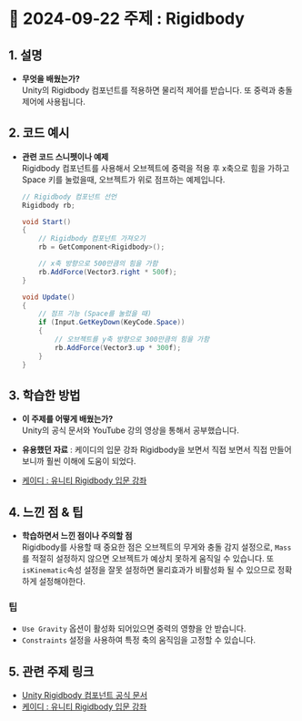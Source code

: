 # 📅 2024-09-22 주제 : Rigidbody

## 1. 설명
- **무엇을 배웠는가?**  
  Unity의 Rigidbody 컴포넌트를 적용하면 물리적 제어를 받습니다. 또 중력과 충돌 제어에 사용됩니다.

## 2. 코드 예시
- **관련 코드 스니펫이나 예제**  
  Rigidbody 컴포넌트를 사용해서 오브젝트에 중력을 적용 후 x축으로 힘을 가하고 Space 키를 눌렀을때, 오브젝트가 위로 점프하는 예제입니다.

  ```csharp
  // Rigidbody 컴포넌트 선언
  Rigidbody rb;

  void Start()
  {
      // Rigidbody 컴포넌트 가져오기
      rb = GetComponent<Rigidbody>();

      // x축 방향으로 500만큼의 힘을 가함
      rb.AddForce(Vector3.right * 500f);
  }

  void Update()
  {
      // 점프 기능 (Space를 눌렀을 때)
      if (Input.GetKeyDown(KeyCode.Space))
      {
          // 오브젝트를 y축 방향으로 300만큼의 힘을 가함
          rb.AddForce(Vector3.up * 300f);
      }
  }
## 3. 학습한 방법
- **이 주제를 어떻게 배웠는가?**  
  Unity의 공식 문서와 YouTube 강의 영상을 통해서 공부했습니다.

- **유용했던 자료** : 케이디의 입문 강좌 Rigidbody을 보면서 직접 보면서 직접 만들어보니까 훨씬 이해에 도움이 되었다.
- [케이디 : 유니티 Rigidbody 입문 강좌](https://www.youtube.com/watch?v=V1ZcL55h3h4)

## 4. 느낀 점 & 팁
- **학습하면서 느낀 점이나 주의할 점**  
  Rigidbody를 사용할 때 중요한 점은 오브젝트의 무게와 충돌 감지 설정으로, `Mass`를 적절히 설정하지 않으면 오브젝트가 예상치 못하게 움직일 수 있습니다. 또 `isKinematic`속성 설정을 잘못 설정하면 물리효과가 비활성화 될 수 있으므로 정확하게 설정해야한다.

### 팁
- `Use Gravity` 옵션이 활성화 되어있으면 중력의 영향을 안 받습니다.
- `Constraints` 설정을 사용하여 특정 축의 움직임을 고정할 수 있습니다.

## 5. 관련 주제 링크
- [Unity Rigidbody 컴포넌트 공식 문서](https://docs.unity3d.com/ScriptReference/Rigidbody.html)
- [케이디 : 유니티 Rigidbody 입문 강좌](https://www.youtube.com/watch?v=V1ZcL55h3h4)